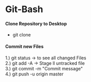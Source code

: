 # Git-Bash

#### Clone Repository to Desktop
* git clone <https of Repository>
#### Commit new Files
1.) git status -> to see all changed Files  
2.) git add -A -> Stage ll untracked file  
3.) git commit -m "Commit message"  
4.) git push -u origin master
